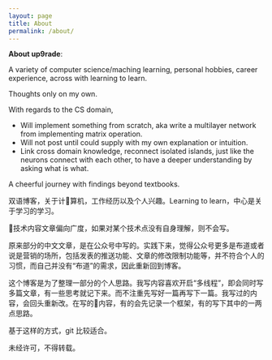 ```yaml
---
layout: page
title: About
permalink: /about/
---
```


**About up9rade**:

  A variety of computer science/maching learning, personal hobbies, career experience, across with learning to learn.

  Thoughts only on my own.

  With regards to the CS domain, 

  * Will implement something from scratch, aka write a multilayer network from implementing matrix operation.
  * Will not post until could supply with my own explanation or intuition.
  * Link cross domain knowledge, reconnect isolated islands, just like the neurons connect with each other, to have a deeper understanding by asking what is what.

A cheerful journey with findings beyond textbooks.

双语博客，关于计算机，工作经历以及个人兴趣。Learning to learn，中心是关于学习的学习。

技术内容文章偏向广度，如果对某个技术点没有自身理解，则不会写。

原来部分的中文文章，是在公众号中写的。实践下来，觉得公众号更多是布道或者说是营销的场所，包括发表的推送功能、文章的修改限制功能等，并不符合个人的习惯，而自己并没有“布道”的需求，因此重新回到博客。

这个博客是为了整理一部分的个人思路。我写内容喜欢开启“多线程”，即会同时写多篇文章，有一些思考就记下来。而不注重先写好一篇再写下一篇。我写过的内容，会回头重新改。在写的内容，有的会先记录一个框架，有的写下其中的一两点思路。

基于这样的方式，git 比较适合。

未经许可，不得转载。
